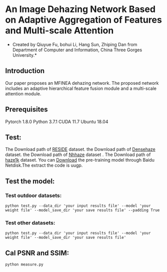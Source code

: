 # An Image Dehazing Network Based on Adaptive Aggregation of Features and Multi-scale Attention
* Created by Qiuyue Fu, bohui Li, Hang Sun, Zhiping Dan from Department of Computer and Information, China Three Gorges University.*

## Introduction
Our paper proposes an MFINEA dehazing network. The proposed network includes an adaptive hierarchical feature fusion module and a multi-scale attention module.

## Prerequisites
Pytorch 1.8.0
Python 3.7.1
CUDA 11.7
Ubuntu 18.04

## Test:
The Download path of [RESIDE](https://sites.google.com/view/reside-dehaze-datasets) dataset. the Download path of [Densehaze](https://data.vision.ee.ethz.ch/cvl/ntire19//dense-haze/) dataset. the Download path of [Nhhaze](https://data.vision.ee.ethz.ch/cvl/ntire21/) dataset . The Download path of [haze1k](https://www.dropbox.com/s/k2i3p7puuwl2g59/Haze1k.zip?dl=0) dataset. You can [Download](https://pan.baidu.com/s/12AK9iAMQ2xu7wq4gLuTNcg) the pre-training model through Baidu Netdisk.The extract the code is uugp.

## Test the model:
### Test outdoor datasets:

```
python test.py --data_dir 'your input results file' --model 'your weight file' --model_save_dir 'your save results file' --padding True
```
### Test other datasets:

```
python test.py --data_dir 'your input results file' --model 'your weight file' --model_save_dir 'your save results file'
```

## Cal PSNR and SSIM:

```
python measure.py
```
